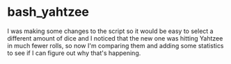 # bash_yahtzee

I was making some changes to the script so it would be easy to select a
different amount of dice and I noticed that the new one was hitting Yahtzee in
much fewer rolls, so now I'm comparing them and adding some statistics to see
if I can figure out why that's happening.
